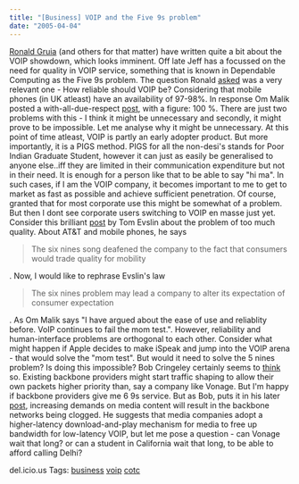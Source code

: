 ```yaml
---
title: "[Business] VOIP and the Five 9s problem"
date: "2005-04-04"
---
```


[Ronald Gruia](http://gruia.blogware.com/blog) (and others for that matter) have written quite a bit about the VOIP showdown, which looks imminent. Off late Jeff has a focussed on the need for quality in VOIP service, something that is known in Dependable Computing as the Five 9s problem. The question Ronald [asked](http://gruia.blogware.com/blog/_archives/2005/3/7/407678.html) was a very relevant one - How reliable should VOIP be? Considering that mobile phones (in UK atleast) have an availability of 97-98%. In response Om Malik posted a with-all-due-respect [post](http://www.gigaom.com/2005/03/15/why-voip-needs-to-become-easier/), with a figure: 100 %. There are just two problems with this - I think it might be unnecessary and secondly, it might prove to be impossible. Let me analyse why it might be unnecessary. At this point of time atleast, VOIP is partly an early adopter product. But more importantly, it is a PIGS method. PIGS for all the non-desi's stands for Poor Indian Graduate Student, however it can just as easily be generalised to anyone else..iff they are limited in their communication expenditure but not in their need. It is enough for a person like that to be able to say "hi ma". In such cases, if I am the VOIP company, it becomes important to me to get to market as fast as possible and achieve sufficient penetration. Of course, granted that for most corporate use this might be somewhat of a problem. But then I dont see corporate users switching to VOIP en masse just yet. Consider this brilliant [post](http://blog.tomevslin.com/2005/02/att_lesson_from_1.html) by Tom Evslin about the problem of too much quality. About AT&T and mobile phones, he says

> The six nines song deafened the company to the fact that consumers would trade quality for mobility

. Now, I would like to rephrase Evslin's law

> The six nines problem may lead a company to alter its expectation of consumer expectation

. As Om Malik says "I have argued about the ease of use and reliablity before. VoIP continues to fail the mom test.". However, reliability and human-interface problems are orthogonal to each other. Consider what might happen if Apple decides to make iSpeak and jump into the VOIP arena - that would solve the "mom test". But would it need to solve the 5 nines problem? Is doing this impossible? Bob Cringeley certainly seems to [think](http://www.pbs.org/cringely/pulpit/pulpit20050303.html) so. Existing backbone providers might start traffic shaping to allow their own packets higher priority than, say a company like Vonage. But I'm happy if backbone providers give me 6 9s service. But as Bob, puts it in his later [post](http://www.pbs.org/cringely/pulpit/pulpit20050324.html), increasing demands on media content will result in the backbone networks being clogged. He suggests that media companies adopt a higher-latency download-and-play mechanism for media to free up bandwidth for low-latency VOIP, but let me pose a question - can Vonage wait that long? or can a student in California wait that long, to be able to afford calling Delhi?

del.icio.us Tags: [business](http://del.icio.us/sss8ue/business) [voip](http://del.icio.us/sss8ue/voip) [cotc](http://del.icio.us/sss8ue/cotc)
